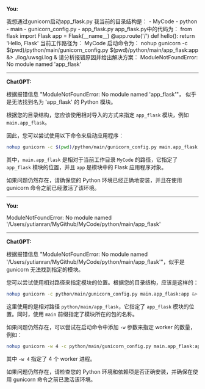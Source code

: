 **You:**

我想通过gunicorn启动app\_flask.py 我当前的目录结构是： - MyCode - python - main - gunicorn\_config.py - app\_flask.py app\_flask.py中的代码为： from flask import Flask app = Flask(\_\_name\_\_) @app.route('/') def hello(): return 'Hello, Flask' 当前工作路径为： MyCode 启动命令为： nohup gunicorn -c $(pwd)/python/main/gunicorn\_config.py $(pwd)/python/main/app\_flask:app &> ./log/uwsgi.log & 请分析报错原因并给出解决方案： ModuleNotFoundError: No module named 'app\_flask'

* * *

**ChatGPT:**

根据报错信息 "ModuleNotFoundError: No module named 'app\_flask'"， 似乎是无法找到名为 'app\_flask' 的 Python 模块。

根据您的目录结构，您应该使用相对导入的方式来指定 `app_flask` 模块，例如 `main.app_flask`。

因此，您可以尝试使用以下命令来启动应用程序：

```bash
nohup gunicorn -c $(pwd)/python/main/gunicorn_config.py main.app_flask:app &> ./log/uwsgi.log &
```

其中，`main.app_flask` 是相对于当前工作目录 `MyCode` 的路径，它指定了 `app_flask` 模块的位置，并且 `app` 是模块中的 Flask 应用程序对象。

如果问题仍然存在，请确保您的 Python 环境已经正确地安装，并且在使用 gunicorn 命令之前已经激活了该环境。

* * *

**You:**

ModuleNotFoundError: No module named '/Users/yutianran/MyGithub/MyCode/python/main/app\_flask'

* * *

**ChatGPT:**

根据报错信息 "ModuleNotFoundError: No module named '/Users/yutianran/MyGithub/MyCode/python/main/app\_flask'"，似乎是 gunicorn 无法找到指定的模块。

您可以尝试使用相对路径来指定模块的位置。根据您的目录结构，应该是这样的：

```bash
nohup gunicorn -c python/main/gunicorn_config.py main.app_flask:app &> ./log/uwsgi.log &
```

这里使用的是相对路径 `python/main/app_flask`，它指定了 `app_flask` 模块的位置。同时，使用 `main` 前缀指定了模块所在的包的名称。

如果问题仍然存在，可以尝试在启动命令中添加 `-w` 参数来指定 worker 的数量，例如：

```bash
nohup gunicorn -w 4 -c python/main/gunicorn_config.py main.app_flask:app &> ./log/uwsgi.log &
```

其中 `-w 4` 指定了 4 个 worker 进程。

如果问题仍然存在，请检查您的 Python 环境和依赖项是否正确安装，并确保在使用 gunicorn 命令之前已激活该环境。